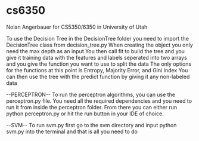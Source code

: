 # cs6350
Nolan Angerbauer for CS5350/6350 in University of Utah

To use the Decision Tree in the DecisionTree folder you need to import the DecisionTree class from decision_tree.py
When creating the object you only need the max depth as an input
You then call fit to build the tree and you give it training data with the features and labels seperated into two arrays and you give the function you want to use to split the data
The only options for the functions at this point is Entropy, Majority Error, and Gini Index
You can then use the tree with the predict function by giving it any non-labeled data

--PERCEPTRON--
To run the perceptron algorithms, you can use the perceptron.py file. You need all the required dependencies
and you need to run it from inside the perceptron folder. From there you can either run python perceptron.py or hit the run button in your IDE of choice.


--SVM--
To run svm.py first go to the svm directory and input python svm.py into the terminal and that is all you need to do